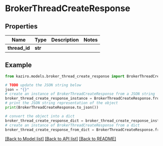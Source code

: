 # BrokerThreadCreateResponse

## Properties

| Name          | Type    | Description | Notes |
| ------------- | ------- | ----------- | ----- |
| **thread_id** | **str** |             |

## Example

```python
from kaziro.models.broker_thread_create_response import BrokerThreadCreateResponse

# TODO update the JSON string below
json = "{}"
# create an instance of BrokerThreadCreateResponse from a JSON string
broker_thread_create_response_instance = BrokerThreadCreateResponse.from_json(json)
# print the JSON string representation of the object
print(BrokerThreadCreateResponse.to_json())

# convert the object into a dict
broker_thread_create_response_dict = broker_thread_create_response_instance.to_dict()
# create an instance of BrokerThreadCreateResponse from a dict
broker_thread_create_response_from_dict = BrokerThreadCreateResponse.from_dict(broker_thread_create_response_dict)
```

[[Back to Model list]](../README.md#documentation-for-models) [[Back to API list]](../README.md#documentation-for-api-endpoints) [[Back to README]](../README.md)
